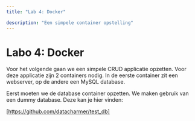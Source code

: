 ```yaml
---
title: "Lab 4: Docker"

description: "Een simpele container opstelling"
---
```

# Labo 4: Docker

Voor het volgende gaan we een simpele CRUD applicatie opzetten. Voor deze
applicatie zijn 2 containers nodig. In de eerste container zit een webserver,
op de andere een MySQL database.

Eerst moeten we de database container opzetten. We maken gebruik van een dummy database. Deze kan je hier vinden: 


[https://github.com/datacharmer/test_db]


